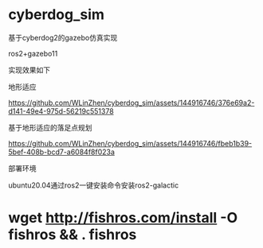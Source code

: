 # cyberdog_sim

基于cyberdog2的gazebo仿真实现

ros2+gazebo11

实现效果如下

地形适应

https://github.com/WLinZhen/cyberdog_sim/assets/144916746/376e69a2-d141-49e4-975d-56219c551378


基于地形适应的落足点规划

https://github.com/WLinZhen/cyberdog_sim/assets/144916746/fbeb1b39-5bef-408b-bcd7-a6084f8f023a

部署环境

ubuntu20.04通过ros2一键安装命令安装ros2-galactic

# wget http://fishros.com/install -O fishros && . fishros


